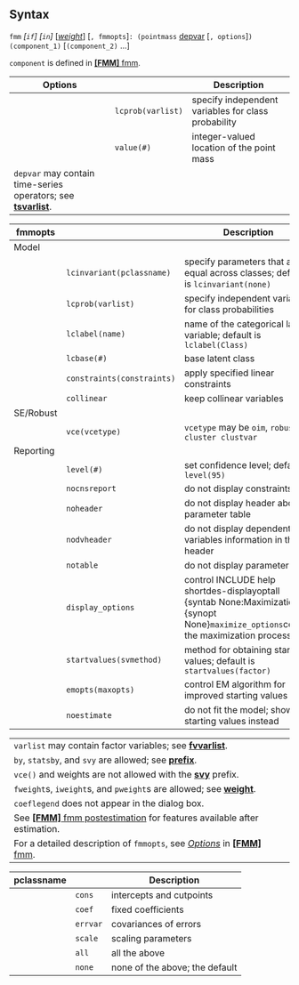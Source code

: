 ## Syntax

`fmm` _\[`if`\] \[`in`\]_
\[[<var class="command">weight</var><strong></strong>](fmm%20pointmass##weight)\]
\[`, fmmopts`\]`: (pointmass`
[depvar](http://www.stata.com/help.cgi?depvar)
\[`, options`\]`) (component_1)` \[`(component_2)` ...\]

`component` is defined in
[<strong>[FMM]</strong> fmm](http://www.stata.com/help.cgi?fmm).

| Options                                                                                                                                           |                   | Description                                         |
|---------------------------------------------------------------------------------------------------------------------------------------------------|-------------------|-----------------------------------------------------|
|                                                                                                                                                   | `lcprob(varlist)` | specify independent variables for class probability |
|                                                                                                                                                   | `value(#)`        | integer-valued location of the point mass           |
| `depvar` may contain time-series operators; see [<strong>tsvarlist</strong>](http://www.stata.com/help.cgi?tsvarlist). |                   |                                                     |

| fmmopts   |                                | Description                                                                                                                            |
|-----------|--------------------------------|----------------------------------------------------------------------------------------------------------------------------------------|
| Model     |                                |                                                                                                                                        |
|           | `lcinvariant(pclassname)`      | specify parameters that are equal across classes; default is `lcinvariant(none)`                                                       |
|           | `lcprob(varlist)`              | specify independent variables for class probabilities                                                                                  |
|           | `lclabel(name)`                | name of the categorical latent variable; default is `lclabel(Class)`                                                                   |
|           | `lcbase(#)`                    | base latent class                                                                                                                      |
|           | `constraints(constraints)` | apply specified linear constraints                                                                                                     |
|           | `collinear`                    | keep collinear variables                                                                                                               |
| SE/Robust |                                |                                                                                                                                        |
|           | `vce(vcetype)`                 | `vcetype` may be `oim`, `robust`, or `cluster clustvar`                                                                              |
| Reporting |                                |                                                                                                                                        |
|           | `level(#)`                     | set confidence level; default is `level(95)`                                                                                           |
|           | `nocnsreport`                  | do not display constraints                                                                                                             |
|           | `noheader`                     | do not display header above parameter table                                                                                            |
|           | `nodvheader`                   | do not display dependent variables information in the header                                                                           |
|           | `notable`                      | do not display parameter table                                                                                                         |
|           | `display_options`              | control INCLUDE help shortdes-displayoptall {syntab None:Maximization} {synopt None}`maximize_options`control the maximization process |
|           | `startvalues(svmethod)`        | method for obtaining starting values; default is `startvalues(factor)`                                                                 |
|           | `emopts(maxopts)`              | control EM algorithm for improved starting values                                                                                      |
|           | `noestimate`                   | do not fit the model; show starting values instead                                                                                     |

|                                                                                                                                                                                                                                            |     |     |
|--------------------------------------------------------------------------------------------------------------------------------------------------------------------------------------------------------------------------------------------|-----|-----|
| `varlist` may contain factor variables; see [<strong>fvvarlist</strong>](http://www.stata.com/help.cgi?fvvarlist).                                                                                              |     |     |
| `by`, `statsby`, and `svy` are allowed; see [<strong>prefix</strong>](http://www.stata.com/help.cgi?prefix).                                                                                                    |     |     |
| `vce()` and weights are not allowed with the [<strong>svy</strong>](http://www.stata.com/help.cgi?svy) prefix.                                                                                                  |     |     |
| `fweight`s, `iweight`s, and `pweight`s are allowed; see [<strong>weight</strong>](http://www.stata.com/help.cgi?weight).                                                                                        |     |     |
| `coeflegend` does not appear in the dialog box.                                                                                                                                                                                            |     |     |
| See [<strong>[FMM]</strong> fmm postestimation](http://www.stata.com/help.cgi?fmm_postestimation) for features available after estimation.                                                                      |     |     |
| For a detailed description of `fmmopts`, see [<var class="command">Options</var><strong></strong>](fmm##options) in [<strong>[FMM]</strong> fmm](http://www.stata.com/help.cgi?fmm). |     |     |

| pclassname |          | Description                    |
|------------|----------|--------------------------------|
|            | `cons`   | intercepts and cutpoints       |
|            | `coef`   | fixed coefficients             |
|            | `errvar` | covariances of errors          |
|            | `scale`  | scaling parameters             |
|            | `all`    | all the above                  |
|            | `none`   | none of the above; the default |
